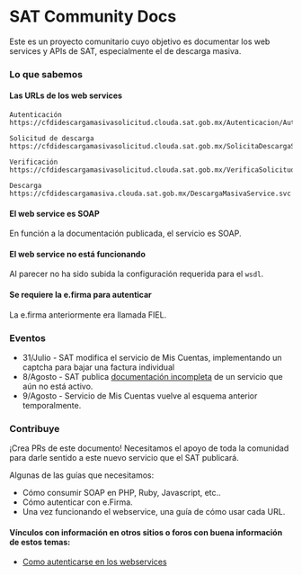 SAT Community Docs
===

Este es un proyecto comunitario cuyo objetivo es documentar los web services y APIs de SAT, especialmente el de descarga masiva.

### Lo que sabemos

#### Las URLs de los web services

```
Autenticación
https://cfdidescargamasivasolicitud.clouda.sat.gob.mx/Autenticacion/Autenticacion.svc

Solicitud de descarga
https://cfdidescargamasivasolicitud.clouda.sat.gob.mx/SolicitaDescargaService.svc

Verificación
https://cfdidescargamasivasolicitud.clouda.sat.gob.mx/VerificaSolicitudDescargaService.svc

Descarga
https://cfdidescargamasiva.clouda.sat.gob.mx/DescargaMasivaService.svc
```

#### El web service es SOAP

En función a la documentación publicada, el servicio es SOAP.

#### El web service no está funcionando

Al parecer no ha sido subida la configuración requerida para el `wsdl`.

#### Se requiere la e.firma para autenticar

La e.firma anteriormente era llamada FIEL.

### Eventos

- 31/Julio - SAT modifica el servicio de Mis Cuentas, implementando un captcha para bajar una factura individual
- 8/Agosto - SAT publica [documentación incompleta](https://www.sat.gob.mx/consultas/42968/consulta-y-recuperacion-de-comprobantes-(nuevo)) de un servicio que aún no está activo.
- 9/Agosto - Servicio de Mis Cuentas vuelve al esquema anterior temporalmente.

### Contribuye

¡Crea PRs de este documento! Necesitamos el apoyo de toda la comunidad para darle sentido a este nuevo servicio que el SAT publicará.

Algunas de las guías que necesitamos:

- Cómo consumir SOAP en PHP, Ruby, Javascript, etc..
- Cómo autenticar con e.Firma.
- Una vez funcionando el webservice, una guía de cómo usar cada URL.


#### Vínculos con información en otros sitios o foros con buena información de estos temas:

- [Como autenticarse en los webservices](http://www.validacfd.com/phpbb3/viewtopic.php?f=14&t=7935)


